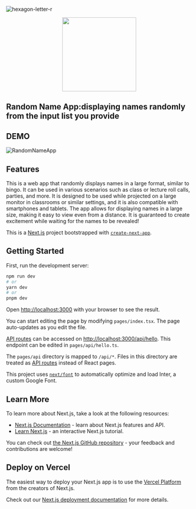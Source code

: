 ![hexagon-letter-r](https://github.com/NyNaNr/randomNameApp/assets/123739414/446ce484-2dab-43cd-87d3-d2e19931c61d)
<p align="center">
  <img width="200" height="200" src="https://github.com/NyNaNr/randomNameApp/assets/123739414/446ce484-2dab-43cd-87d3-d2e19931c61d">
</p>

## Random Name App:displaying names randomly from the input list you provide

## DEMO
![RandomNameApp](https://github.com/NyNaNr/randomNameApp/assets/123739414/89a98732-ec8b-4aa4-8580-d9903c5bb839)

## Features
This is a web app that randomly displays names in a large format, similar to bingo. It can be used in various scenarios such as class or lecture roll calls, parties, and more. It is designed to be used while projected on a large monitor in classrooms or similar settings, and it is also compatible with smartphones and tablets. The app allows for displaying names in a large size, making it easy to view even from a distance. It is guaranteed to create excitement while waiting for the names to be revealed!


This is a [Next.js](https://nextjs.org/) project bootstrapped with [`create-next-app`](https://github.com/vercel/next.js/tree/canary/packages/create-next-app).

## Getting Started

First, run the development server:

```bash
npm run dev
# or
yarn dev
# or
pnpm dev
```

Open [http://localhost:3000](http://localhost:3000) with your browser to see the result.

You can start editing the page by modifying `pages/index.tsx`. The page auto-updates as you edit the file.

[API routes](https://nextjs.org/docs/api-routes/introduction) can be accessed on [http://localhost:3000/api/hello](http://localhost:3000/api/hello). This endpoint can be edited in `pages/api/hello.ts`.

The `pages/api` directory is mapped to `/api/*`. Files in this directory are treated as [API routes](https://nextjs.org/docs/api-routes/introduction) instead of React pages.

This project uses [`next/font`](https://nextjs.org/docs/basic-features/font-optimization) to automatically optimize and load Inter, a custom Google Font.

## Learn More

To learn more about Next.js, take a look at the following resources:

- [Next.js Documentation](https://nextjs.org/docs) - learn about Next.js features and API.
- [Learn Next.js](https://nextjs.org/learn) - an interactive Next.js tutorial.

You can check out [the Next.js GitHub repository](https://github.com/vercel/next.js/) - your feedback and contributions are welcome!

## Deploy on Vercel

The easiest way to deploy your Next.js app is to use the [Vercel Platform](https://vercel.com/new?utm_medium=default-template&filter=next.js&utm_source=create-next-app&utm_campaign=create-next-app-readme) from the creators of Next.js.

Check out our [Next.js deployment documentation](https://nextjs.org/docs/deployment) for more details.
